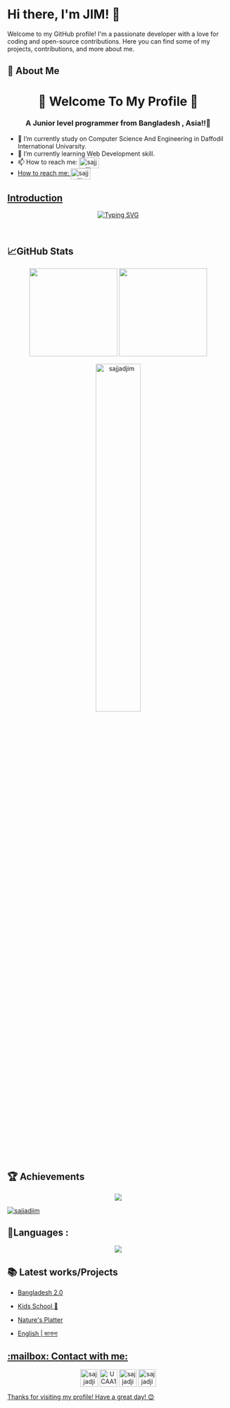 # Hi there, I'm  JIM! 👋 
Welcome to my GitHub profile! I'm a passionate developer with a love for coding and open-source contributions. Here you can find some of my projects, contributions, and more about me.

## 🌟 About Me 
<h1 align="center">🍁 Welcome To My Profile 🍁</h1>  
<h3 align="center">A Junior level programmer  from Bangladesh , Asia!!🥸</h3>
     
- 🔭 I’m currently study on Computer Science And Engineering in Daffodil International Univarsity.
- 🌱 I’m currently learning Web Development skill. 
- 📫 How to reach me:  <a href="mailto:sajjadjim15@gmail.com" target="blank"><img align="center" src="https://logos-world.net/wp-content/uploads/2020/11/Gmail-Logo-700x394.png" alt="sajjadjim" height="25" width="45" target="_blank" />
- How to reach me:  <a href="https://medium.com/@sajjadjim" target="blank"><img align="center" src="https://miro.medium.com/v2/resize:fit:720/format:webp/0*L2USH3sKgyymJJWr.png" alt="sajjadjim" height="25" width="45" target="_blank" />

## Introduction
<p align="center">
<a href="https://git.io/typing-svg"><img src="https://readme-typing-svg.demolab.com?font=Fira+Code&weight=600&size=25&pause=1000&color=e70b61&center=true&width=700&lines=I+am+a+Programmer+💻;3%2B+years+Coding++Experience+.+.+.;Learning+Tailwind%2C+React+%26++JAVASCRIPT+" alt="Typing SVG" /></a>
</p>

<br>
<h2>📈GitHub Stats</h2>
<p align="center">
<img height="200em" src="https://github-readme-stats.vercel.app/api?username=sajjadjim&show_icons=true&hide_border=true&&count_private=true&include_all_commits=true"/>
  <img height="200em" src="https://github-readme-stats.vercel.app/api/top-langs/?username=sajjadjim&exclude_repo=KNN-Image-Classification&show_icons=true&hide_border=true&layout=compact&langs_count=10"/>
</p> 
<p align="center" align="left" > <img width="45%" src="https://github-readme-streak-stats.herokuapp.com/?user=sajjadjim&" alt="sajjadjim" /> </p>
 <br>   
<br>


## 🏆 Achievements
<p align="center" border="2px solid white"> 
         <a href="https://github.com/sajjadjim"> <img src="https://komarev.com/ghpvc/?username=sajjadjim&style=for-the-badge&color=brightgreen"> </a>
</p>
<p align="left"> <a href="https://github.com/ryo-ma/github-profile-trophy"><img src="https://github-profile-trophy.vercel.app/?username=sajjadjim" alt="sajjadjim" /></a> </p>

<h2 align="left"> 🎯Languages :</h2>
<p align="center">
  <a href="https://skillicons.dev">
    <img src="https://skillicons.dev/icons?i=html,css,js,mongodb,react,tailwind,c,cpp,py,java,nodejs,nuxtjs,vue&perline=5"/>
  </a>
</p>


## 📚 Latest works/Projects
- <p><a href="https://sajjadjim.github.io/Assignment-1--Bnagladesh-2.0/" >Bangladesh 2.0</p>
- <p><a href="https://sajjadjim.github.io/Assignment-2--Kids-school/" >Kids School 🏫</p>
- <p><a href="https://sajjadjim.github.io/Assignment--3--Nature-s-Platter/" >Nature's Platter</p>
- <p><a href="https://english-janala-sajjadjim.vercel.app/" >English | জানালা</p>

<h2 align="left"> :mailbox: Contact with me:</h2>
<p align="center">
<a href="https://fb.com/sajjad.hossain.jim" target="blank"><img align="center" src="https://raw.githubusercontent.com/rahuldkjain/github-profile-readme-generator/master/src/images/icons/Social/facebook.svg" alt="sajjadjim15" height="40" width="40" /></a> <a> </a> <a> </a>
<!-- <a href="https://instagram.com/sajjad.hossain.jim" target="blank"><img align="center" src="https://raw.githubusercontent.com/rahuldkjain/github-profile-readme-generator/master/src/images/icons/Social/instagram.svg" alt="sajjad.hossain.jim" height="40" width="40" /></a> -->
<a href="https://www.youtube.com/channel/UCAA1wgWlua8NZMybL7O5vKg" target="blank"><img align="center" src="https://raw.githubusercontent.com/rahuldkjain/github-profile-readme-generator/master/src/images/icons/Social/youtube.svg" alt="UCAA1wgWlua8NZMybL7O5vKg" height="40" width="40" /></a></a>
<a href="https://discord.gg/sajjadjim" target="blank"><img align="center" src="https://raw.githubusercontent.com/rahuldkjain/github-profile-readme-generator/master/src/images/icons/Social/discord.svg" alt="sajjadjim" height="40" width="40" /></a>
<!-- <a href="https://twitter.com/jim" target="blank"><img align="center" src="https://raw.githubusercontent.com/rahuldkjain/github-profile-readme-generator/master/src/images/icons/Social/twitter.svg" alt="jim" height="40" width="40" /></a> -->
 <a href="https://linkedin.com/in/sajjadjim" target="blank"><img align="center" src="https://raw.githubusercontent.com/rahuldkjain/github-profile-readme-generator/master/src/images/icons/Social/linked-in-alt.svg" alt="sajjadjim" height="40" width="40" /> 
</p>
</p>
 
Thanks for visiting my profile! Have a great day! 😊











